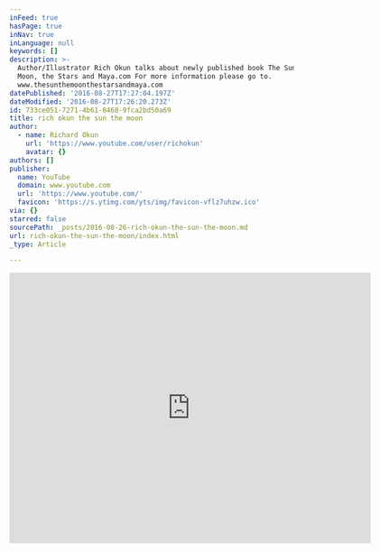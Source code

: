 ```yaml
---
inFeed: true
hasPage: true
inNav: true
inLanguage: null
keywords: []
description: >-
  Author/Illustrator Rich Okun talks about newly published book The Sun, the
  Moon, the Stars and Maya.com For more information please go to.
  www.thesunthemoonthestarsandmaya.com
datePublished: '2016-08-27T17:27:04.197Z'
dateModified: '2016-08-27T17:26:20.273Z'
id: 733ce051-7271-4b61-8468-9fca2bd50a69
title: rich okun the sun the moon
author:
  - name: Richard Okun
    url: 'https://www.youtube.com/user/richokun'
    avatar: {}
authors: []
publisher:
  name: YouTube
  domain: www.youtube.com
  url: 'https://www.youtube.com/'
  favicon: 'https://s.ytimg.com/yts/img/favicon-vflz7uhzw.ico'
via: {}
starred: false
sourcePath: _posts/2016-08-26-rich-okun-the-sun-the-moon.md
url: rich-okun-the-sun-the-moon/index.html
_type: Article

---
```

<iframe src="https://cdn.embedly.com/widgets/media.html?src=https%3A%2F%2Fwww.youtube.com%2Fembed%2F3jT2Dd817eI%3Ffeature%3Doembed&amp;url=http%3A%2F%2Fwww.youtube.com%2Fwatch%3Fv%3D3jT2Dd817eI&amp;image=https%3A%2F%2Fi.ytimg.com%2Fvi%2F3jT2Dd817eI%2Fhqdefault.jpg&amp;key=b7d04c9b404c499eba89ee7072e1c4f7&amp;type=text%2Fhtml&amp;schema=youtube" width="640" height="480" scrolling="no" frameborder="0" allowfullscreen="" style=""></iframe>